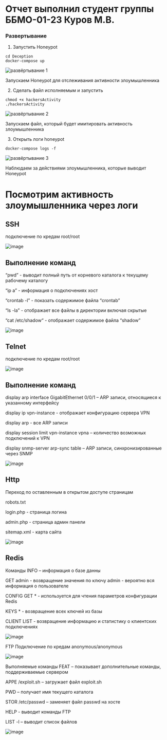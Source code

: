 # Отчет выполнил студент группы ББМО-01-23 Куров М.В.

### Развертывание

1. Запустить Honeypot

```
cd Deception
docker-compose up
```

![развёртывание 1](https://github.com/106maksim/ZIS/assets/71127999/a78c2ab0-8d77-483a-867d-3bb583d43457)

Запускаем Honeypot для отслеживания активности злоумышленника

2. Сделать файл исполняемым и запустить

```
chmod +x hackersActivity
./hackersActivity
```

![развёртывание 2](https://github.com/106maksim/ZIS/assets/71127999/5effb143-0d9c-4ea8-90a4-a266d81dbdf5)

Запускаем файл, который будет имитировать активность злоумышленника

3. Открыть логи honeypot

```
docker-compose logs -f
```

![развёртывание 3](https://github.com/106maksim/ZIS/assets/71127999/3575277f-9338-4c3e-89aa-eacadb4bf844)

Наблюдаем за действиями злоумышленника, которые выводит Honeypot

# Посмотрим активность злоумышленника через логи 
## SSH
подключение по кредам root/root

![image](https://github.com/106maksim/ZIS/assets/71127999/06094b34-d97e-4fa9-884c-12974ba2992c)

## Выполнение команд
“pwd” - выводит полный путь от корневого каталога к текущему рабочему каталогу

“ip a” - информация о подключениях хост

“crontab -l” - показать содержимое файла “crontab”

“ls -la” - отображает все файлы в директории включая скрытые

“cat /etc/shadow“ - отображает содержимое файла “shadow”

![image](https://github.com/106maksim/ZIS/assets/71127999/71a67539-9e2e-4a72-b11e-4634594af694)

## Telnet
подключение по кредам root/root

![image](https://github.com/106maksim/ZIS/assets/71127999/0a6ba81c-d455-4981-bb71-59e4ac9b159d)

## Выполнение команд
display arp interface GigabitEthernet 0/0/1 – ARP записи, относящиеся к указанному интерфейсу

display ip vpn-instance - отображает конфигурацию сервера VPN

display arp - все ARP записи

display session limit vpn-instance vpna – количество возможных подключений к VPN

display snmp-server arp-sync table – ARP записи, синхронизированные через SNMP

![image](https://github.com/xoz0r/Protected-Inform-Tech/assets/145142526/db425335-4755-4de0-9eb0-96e5aa79e1d5)

## Http
Переход по оставленным в открытом доступе страницам

robots.txt

login.php - страница логина

admin.php - страница админ панели

sitemap.xml - карта сайта

![image](https://github.com/xoz0r/Protected-Inform-Tech/assets/145142526/25c3f49a-8225-45e4-b7de-7ec927b20453)

## Redis
Команды
INFO – информация о базе данны

GET admin - возвращение значения по ключу admin - вероятно вся информация о пользователе

CONFIG GET * - используется для чтения параметров конфигурации Redis

KEYS * - возвращение всех ключей из базы

CLIENT LIST - возвращение информацию и статистику о клиентских подключениях

![image](https://github.com/xoz0r/Protected-Inform-Tech/assets/145142526/cb8c7de1-b054-4634-9fd5-47bdaefc84ad)

FTP
Подключение по кредам anonymous/anonymous

![image](https://github.com/xoz0r/Protected-Inform-Tech/assets/145142526/d2a31f93-4295-42e7-8807-4a8b9d1f347a)

Выполняемые команды
FEAT – показывает дополнительные команды, поддерживаемые сервером

APPE /exploit.sh – загружает файл exploit.sh

PWD – получает имя текущего каталога

STOR /etc/passwd – заменяет файл passwd на хосте

HELP - выводит команды FTP

LIST -l – выводит список файлов

![image](https://github.com/xoz0r/Protected-Inform-Tech/assets/145142526/d081427f-f68f-473a-aefd-764079ac03a5)

